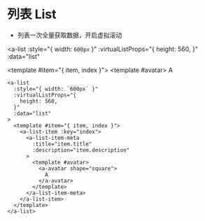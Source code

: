 # 列表 List

* 列表一次全量获取数据，开启虚拟滚动

<a-list
  :style="{ width: `600px` }"
  :virtualListProps="{
    height: 560,
  }"
  :data="list"
>
  <template #item="{ item, index }">
    <a-list-item :key="index">
      <a-list-item-meta
        :title="item.title"
        :description="item.description"
      >
        <template #avatar>
          <a-avatar shape="square">
            A
          </a-avatar>
        </template>
      </a-list-item-meta>
    </a-list-item>
  </template>
</a-list>

<script>
import { reactive } from 'vue';

export default {
  setup() {
    const list = reactive(Array(10000).fill(null).map((_, index) => {
      const prefix = `0000${index}`.slice(-5);
      return {
        title: 'Beijing Bytedance Technology Co., Ltd.',
        description: `(${prefix}) Beijing ByteDance Technology Co., Ltd. is an enterprise located in China.`,
      };
    }))

    return {
      list
    }
  },
}
</script>

```vue{3-5}
<a-list
  :style="{ width: `600px` }"
  :virtualListProps="{
    height: 560,
  }"
  :data="list"
>
  <template #item="{ item, index }">
    <a-list-item :key="index">
      <a-list-item-meta
        :title="item.title"
        :description="item.description"
      >
        <template #avatar>
          <a-avatar shape="square">
            A
          </a-avatar>
        </template>
      </a-list-item-meta>
    </a-list-item>
  </template>
</a-list>
```